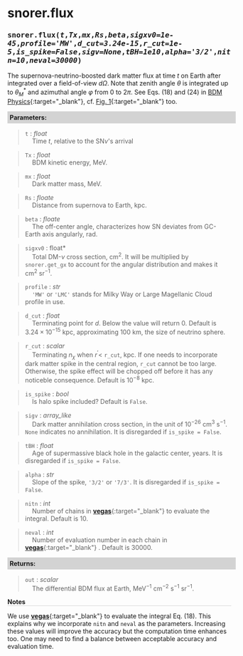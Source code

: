 <script>
window.MathJax = {
  tex: {
    tags: "ams"  // Auto-numbering, AMS based
  }
};
</script>

<style>
.mono {
    font-family: monospace;
}
</style>


# snorer.flux


###  <span class="mono">snorer.flux(*t*,*Tx*,*mx*,*Rs*,*beta*,*sigxv0=1e-45*,*profile='MW'*,*d_cut=3.24e-15*,*r_cut=1e-5*,*is_spike=False*,*sigv=None*,*tBH=1e10*,*alpha='3/2'*,*nitn=10*,*neval=30000*)</span>

The supernova-neutrino-boosted dark matter flux at time $t$ on Earth after integrated over
a field-of-view $d\Omega$. Note that zenith angle $\theta$ is integrated up to $\theta^*_M$ and azimuthal angle $\varphi$ from $0$ to $2\pi$.
See Eqs. (18) and (24) in [BDM Physics](../../manual/overview.md#snnu-bdm-flux){:target="_blank"}, cf. [Fig. 1](../../manual/overview.md#snv_scheme){:target="_blank"} too.
**<div style="background-color: lightgrey; padding: 5px; width: 100%;">Parameters:</div>**

> `t` : *float* <br>&nbsp;&nbsp;&nbsp;&nbsp;Time $t$, relative to the SN$\nu$'s arrival

> `Tx` : *float* <br>&nbsp;&nbsp;&nbsp;&nbsp;BDM kinetic energy, MeV.

> `mx` : *float* <br>&nbsp;&nbsp;&nbsp;&nbsp;Dark matter mass, MeV.

> `Rs` : *floate* <br>&nbsp;&nbsp;&nbsp;&nbsp;Distance from supernova to Earth, kpc.

> `beta` : *floate* <br>&nbsp;&nbsp;&nbsp;&nbsp;The off-center angle, characterizes how SN deviates from GC-Earth axis angularly, rad.

> `sigxv0` : float* <br>&nbsp;&nbsp;&nbsp;&nbsp;Total DM-$\nu$ cross section, cm<sup>2</sup>. It will be multiplied by `snorer.get_gx` to account for the angular distribution and makes it cm<sup>2</sup> sr<sup>−1</sup>.

> `profile` : *str* <br>&nbsp;&nbsp;&nbsp;&nbsp;`'MW'` or `'LMC'` stands for Milky Way or Large Magellanic Cloud profile in use.

> `d_cut` : *float* <br>&nbsp;&nbsp;&nbsp;&nbsp;Terminating point for $d$. Below the value will return 0. Default is $3.24\times 10^{-15}$ kpc, approximating 100 km, the size of neutrino sphere.

> `r_cut` : *scalar* <br>&nbsp;&nbsp;&nbsp;&nbsp;Terminating $n_\chi$ when $r^\prime <$ `r_cut`, kpc. If one needs to incorporate dark matter spike in the central region, `r_cut` cannot be too large. Otherwise, the spike effect will be chopped off before it has any noticeble consequence. Default is $10^{-8}$ kpc.

> `is_spike` : *bool* <br>&nbsp;&nbsp;&nbsp;&nbsp;Is halo spike included? Default is `False`.

> `sigv` : *array_like* <br>&nbsp;&nbsp;&nbsp;&nbsp;Dark matter annihilation cross section, in the unit of $10^{-26}$ cm<sup>3</sup> s<sup>−1</sup>. `None` indicates no annihilation. It is disregarded if `is_spike = False`.

> `tBH` : *float* <br>&nbsp;&nbsp;&nbsp;&nbsp;Age of supermassive black hole in the galactic center, years. It is disregarded if `is_spike = False`.

> `alpha` : *str* <br>&nbsp;&nbsp;&nbsp;&nbsp;Slope of the spike, `'3/2'` or `'7/3'`. It is disregarded if `is_spike = False`.

> `nitn` : *int* <br>&nbsp;&nbsp;&nbsp;&nbsp;Number of chains in [**vegas**](https://github.com/gplepage/vegas){:target="_blank"}  to evaluate the integral. Default is 10.

> `neval` : *int* <br>&nbsp;&nbsp;&nbsp;&nbsp;Number of evaluation number in each chain in [**vegas**](https://github.com/gplepage/vegas){:target="_blank"} . Default is 30000.


**<div style="background-color: lightgrey; padding: 5px; width: 100%;">Returns:</div>**

> `out` : *scalar* <br>&nbsp;&nbsp;&nbsp;&nbsp;The differential BDM flux at Earth, MeV<sup>−1</sup> cm<sup>−2</sup> s<sup>−1</sup> sr<sup>−1</sup>.

**<div style="border-bottom: 1px solid lightgray; width: 100%;">Notes</div>**

We use [**vegas**](https://github.com/gplepage/vegas){:target="_blank"} to evaluate the integral Eq. (18). This explains why we incorporate `nitn` and `neval` as the parameters. Increasing these values will improve the accuracy but the computation time enhances too.
One may need to find a balance between acceptable accuracy and evaluation time.